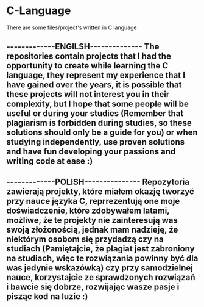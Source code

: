 # C-Language
There are some files/project's written in C language 

-------------ENGILSH--------------
The repositories contain projects that I had the opportunity to create while learning the C language, they represent my experience
that I have gained over the years, it is possible that these projects will not interest you in their complexity, but I hope that 
some people will be useful or during your studies (Remember that plagiarism is forbidden during studies, so these solutions should 
only be a guide for you) or when studying independently, use proven solutions and have fun developing your passions and writing 
code at ease :)
----------------------------------
-------------POLISH---------------
Repozytoria zawierają projekty, które miałem okazję tworzyć przy nauce języka C, reprrezentują one moje doświadczenie,
które zdobywałem latami, możliwe, że te projekty nie zainteresują was swoją złożonością, jednak mam nadzieję, że niektórym 
osobom się przydadzą czy na studiach (Pamiętajcie, że plagiat jest zabroniony na studiach, więc te rozwiązania powinny być 
dla was jedynie wskazówką) czy przy samodzielnej nauce, korzystajcie ze sprawdzonych rozwiązań i bawcie się dobrze, rozwijając 
wasze pasje i pisząc kod na luzie :)
----------------------------------
